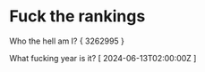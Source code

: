 # Fuck the rankings

Who the hell am I?
{ 3262995 }

What fucking year is it?
[ 2024-06-13T02:00:00Z ]
